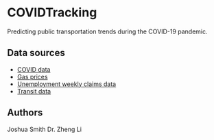 # COVIDTracking

Predicting public transportation trends during the COVID-19 pandemic. 


## Data sources
* [COVID data](https://covidtracking.com/data)
* [Gas prices](https://datahub.io/core/natural-gas)
* [Unemployment weekly claims data](https://oui.doleta.gov/unemploy/claims.asp)
* [Transit data](https://transitapp.com/coronavirus)


## Authors

Joshua Smith 
Dr. Zheng Li
